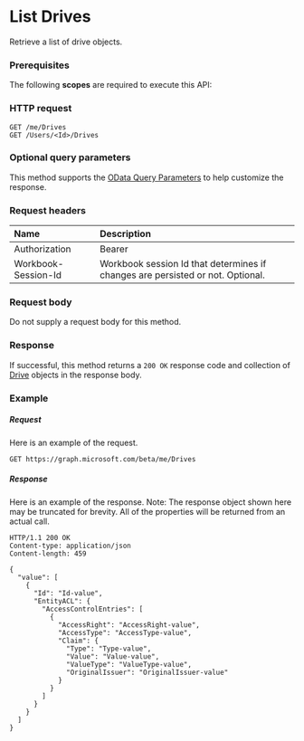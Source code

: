 # List Drives

Retrieve a list of drive objects.
### Prerequisites
The following **scopes** are required to execute this API: 
### HTTP request
<!-- { "blockType": "ignored" } -->
```http
GET /me/Drives
GET /Users/<Id>/Drives
```
### Optional query parameters
This method supports the [OData Query Parameters](http://graph.microsoft.io/docs/overview/query_parameters) to help customize the response.

### Request headers
| Name      |Description|
|:----------|:----------|
| Authorization  | Bearer <code>|
| Workbook-Session-Id  | Workbook session Id that determines if changes are persisted or not. Optional.|

### Request body
Do not supply a request body for this method.
### Response
If successful, this method returns a `200 OK` response code and collection of [Drive](../resources/drive.md) objects in the response body.
### Example
##### Request
Here is an example of the request.
<!-- {
  "blockType": "request",
  "name": "get_drives"
}-->
```http
GET https://graph.microsoft.com/beta/me/Drives
```
##### Response
Here is an example of the response. Note: The response object shown here may be truncated for brevity. All of the properties will be returned from an actual call.
<!-- {
  "blockType": "response",
  "truncated": true,
  "@odata.type": "microsoft.graph.Drive",
  "isCollection": true
} -->
```http
HTTP/1.1 200 OK
Content-type: application/json
Content-length: 459

{
  "value": [
    {
      "Id": "Id-value",
      "EntityACL": {
        "AccessControlEntries": [
          {
            "AccessRight": "AccessRight-value",
            "AccessType": "AccessType-value",
            "Claim": {
              "Type": "Type-value",
              "Value": "Value-value",
              "ValueType": "ValueType-value",
              "OriginalIssuer": "OriginalIssuer-value"
            }
          }
        ]
      }
    }
  ]
}
```

<!-- uuid: 8fcb5dbc-d5aa-4681-8e31-b001d5168d79
2015-10-25 14:57:30 UTC -->
<!-- {
  "type": "#page.annotation",
  "description": "List Drives",
  "keywords": "",
  "section": "documentation",
  "tocPath": ""
}-->